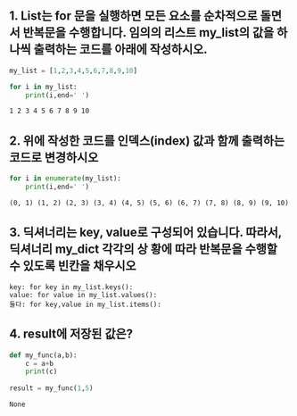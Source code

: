 

## 1. List는 for 문을 실행하면 모든 요소를 순차적으로 돌면서 반복문을 수행합니다. 임의의 리스트 my_list의 값을 하나씩 출력하는 코드를 아래에 작성하시오.

```python
my_list = [1,2,3,4,5,6,7,8,9,10]

for i in my_list:
    print(i,end=' ')
```

```
1 2 3 4 5 6 7 8 9 10 
```



## 2. 위에 작성한 코드를 인덱스(index) 값과 함께 출력하는 코드로 변경하시오

```python
for i in enumerate(my_list):
    print(i,end=' ')
```

```
(0, 1) (1, 2) (2, 3) (3, 4) (4, 5) (5, 6) (6, 7) (7, 8) (8, 9) (9, 10)
```



## 3. 딕셔너리는 key, value로 구성되어 있습니다. 따라서, 딕셔너리 my_dict 각각의 상 황에 따라 반복문을 수행할 수 있도록 빈칸을 채우시오

```
key: for key in my_list.keys(): 
value: for value in my_list.values(): 
둘다: for key,value in my_list.items():
```



## 4. result에 저장된 값은?

```python
def my_func(a,b):
    c = a+b
    print(c)
    
result = my_func(1,5)
```

```
None
```

